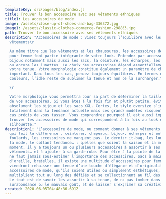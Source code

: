 ```yaml
---
templateKey: src/pages/blog/index.js
title: Trouver le bon accessoire avec ses vêtements ethniques
title1: Les accessoires de mode
image: /assets/close-up-of-shoes-and-bag-336372.jpg
image1: /assets/classic-clothes-commerce-fashion-298863.jpg
path: Trouver le bon accessoire avec ses vêtements ethniques
description: "Accessoires de mode : visez toujours l’équilibre avec les
  vêtements\r

  Au même titre que les vêtements et les chaussures, les accessoires de mode
  pour femme font partie intégrante de votre look. Entendez par accessoires les
  bijoux notamment mais aussi les sacs, la ceinture, les écharpes, les chapeaux
  ou encore les lunettes. Le choix des accessoires dépend essentiellement de
  votre tenue. Votre morphologie constitue également un paramètre de choix
  important. Dans tous les cas, pensez toujours équilibres. En termes de
  couleurs, l’idée reste de sublimer la tenue et non de la surcharger.\r

  \r

  Votre morphologie vous permettra pour sa part de déterminer la taille idéale
  de vos accessoires. Si vous êtes à la fois fin et plutôt petite, évitez
  absolument les bijoux et les sacs XXL. Certes, le style oversize s’inscrit
  totalement dans la tendance actuelle mais ces grands modèles risquent dans ce
  cas précis de vous tasser. Vous comprendrez pourquoi il est aussi important de
  trouver les accessoires de mode qui correspondent à la fois au look et à la
  silhouette."
description1: "L’accessoire de mode, ou comment donner à ses vêtements le détail
  qui fait la différence : ceintures, chapeaux, bijoux, écharpes et autres
  foulards, les accessoires ne manquent pas. Le dernier it-bag, les lunettes à
  la mode, le collant tendance… : quelles que soient la saison et la mode du
  moment, il y a toujours un ou plusieurs accessoires à assortir à ses
  vêtements… et à ajouter à sa garde-robe. Pour être à la pointe de la mode, il
  ne faut jamais sous-estimer l’importance des accessoires. Sacs à main, boucles
  d’oreille, bretelles… il existe une multitude d’accessoires pour femme qui
  viendront rehausser une tenue d’une touche d’élégance et d’originalité. Les
  accessoires de mode, qu’ils soient utiles ou simplement esthétiques, se
  multiplient tout au long des défilés et se collectionnent au fil des saisons.
  Le tout est de savoir les assortir à sa tenue, de ne pas tomber dans la
  surabondance ou le mauvais goût, et de laisser s’exprimer sa créativité."
created: 2020-06-05T04:48:36.691Z
---
```


